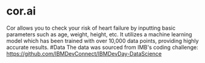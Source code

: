 # cor.ai
Cor allows you to check your risk of heart failure by inputting basic parameters such as age, weight, height, etc. It utilizes a machine learning model which has been trained with over 10,000 data points, providing highly accurate results.
#Data
The data was sourced from IMB's coding challenge: https://github.com/IBMDevConnect/IBMDevDay-DataScience
